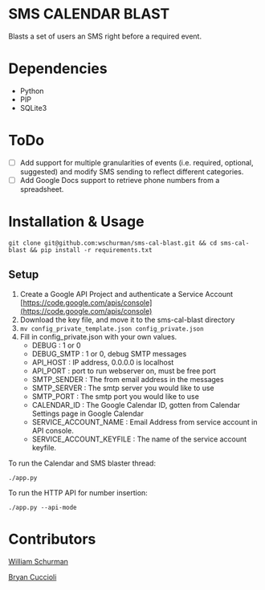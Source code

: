 SMS CALENDAR BLAST
========

Blasts a set of users an SMS right before a required event.

Dependencies
============

* Python
* PIP
* SQLite3

ToDo
====

- [ ] Add support for multiple granularities of events (i.e. required, optional, suggested)
  and modify SMS sending to reflect different categories.
- [ ] Add Google Docs support to retrieve phone numbers from a spreadsheet.

Installation & Usage
====================

```shell
git clone git@github.com:wschurman/sms-cal-blast.git && cd sms-cal-blast && pip install -r requirements.txt
```

Setup
-----

1. Create a Google API Project and authenticate a Service Account
   [https://code.google.com/apis/console](https://code.google.com/apis/console)
2. Download the key file, and move it to the sms-cal-blast directory
3.  ```mv config_private_template.json config_private.json```
4. Fill in config_private.json with your own values.
    - DEBUG : 1 or 0
    - DEBUG_SMTP : 1 or 0, debug SMTP messages
    - API_HOST : IP address, 0.0.0.0 is localhost
    - API_PORT : port to run webserver on, must be free port
    - SMTP_SENDER : The from email address in the messages
    - SMTP_SERVER : The smtp server you would like to use
    - SMTP_PORT : The smtp port you would like to use
    - CALENDAR_ID : The Google Calendar ID, gotten from Calendar Settings page in Google Calendar
    - SERVICE_ACCOUNT_NAME : Email Address from service account in API console.
    - SERVICE_ACCOUNT_KEYFILE : The name of the service account keyfile.

To run the Calendar and SMS blaster thread:
```shell
./app.py
```

To run the HTTP API for number insertion:
```shell
./app.py --api-mode
```

Contributors
=============

[William Schurman](https://github.com/wschurman)

[Bryan Cuccioli](https://github.com/bcuccioli)
